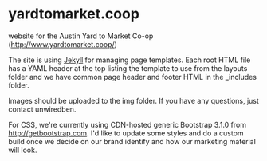 yardtomarket.coop
=================

website for the Austin Yard to Market Co-op (http://www.yardtomarket.coop/)

The site is using [Jekyll](http://jekyllrb.com/) for managing page templates.
Each root HTML file has a YAML header at the top listing the template to use
from the layouts folder and we have common page header and footer HTML in
the _includes folder.

Images should be uploaded to the img folder.  If you have any questions,
just contact unwiredben.

For CSS, we're currently using CDN-hosted generic Bootstrap 3.1.0 from
http://getbootstrap.com.  I'd like to update some styles and do a custom
build once we decide on our brand identify and how our marketing material
will look.
